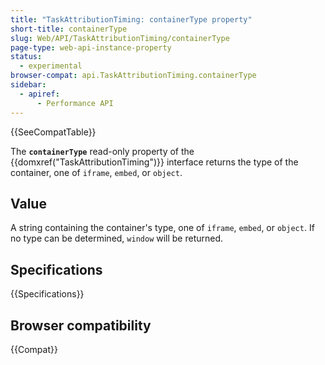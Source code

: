 ```yaml
---
title: "TaskAttributionTiming: containerType property"
short-title: containerType
slug: Web/API/TaskAttributionTiming/containerType
page-type: web-api-instance-property
status:
  - experimental
browser-compat: api.TaskAttributionTiming.containerType
sidebar:
  - apiref:
      - Performance API
---
```


{{SeeCompatTable}}

The **`containerType`** read-only property of the {{domxref("TaskAttributionTiming")}} interface returns the type of the container, one of `iframe`, `embed`, or `object`.

## Value

A string containing the container's type, one of `iframe`, `embed`, or `object`. If no type can be determined, `window` will be returned.

## Specifications

{{Specifications}}

## Browser compatibility

{{Compat}}
